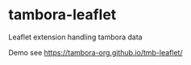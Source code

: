 # tambora-leaflet
Leaflet extension handling tambora data

Demo see https://tambora-org.github.io/tmb-leaflet/
